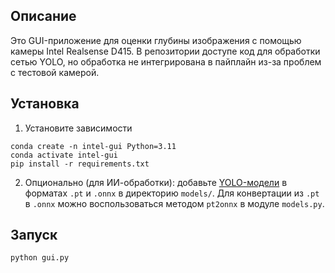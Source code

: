 ## Описание
Это GUI-приложение для оценки глубины изображения с помощью камеры Intel Realsense D415. В репозитории доступе код для обработки сетью YOLO, но обработка не интегрирована в пайплайн из-за проблем с тестовой камерой.
## Установка
1. Установите зависимости
```shell
conda create -n intel-gui Python=3.11
conda activate intel-gui
pip install -r requirements.txt
```
2. Опционально (для ИИ-обработки): добавьте [YOLO-модели](https://github.com/ultralytics/ultralytics) в форматах `.pt` и `.onnx` в директорию `models/`. Для конвертации из `.pt` в `.onnx` можно воспользоваться методом `pt2onnx` в модуле `models.py`. 
## Запуск 
```shell
python gui.py
```
